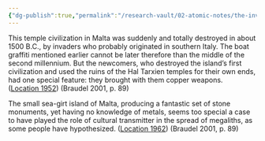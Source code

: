 ```yaml
---
{"dg-publish":true,"permalink":"/research-vault/02-atomic-notes/the-invention-of-copper-weapons-led-to-destruction-of-island-cultures-around-the-mediterranean-spurred-by-maritime-travel/"}
---
```


This temple civilization in Malta was suddenly and totally destroyed in about 1500 B.C., by invaders who probably originated in southern Italy. The boat graffiti mentioned earlier cannot be later therefore than the middle of the second millennium. But the newcomers, who destroyed the island’s first civilization and used the ruins of the Hal Tarxien temples for their own ends, had one special feature: they brought with them copper weapons. ([Location 1952](https://readwise.io/to_kindle?action=open&asin=B004FEFSCC&location=1952)) (Braudel 2001, p. 89)

The small sea-girt island of Malta, producing a fantastic set of stone monuments, yet having no knowledge of metals, seems too special a case to have played the role of cultural transmitter in the spread of megaliths, as some people have hypothesized. ([Location 1962](https://readwise.io/to_kindle?action=open&asin=B004FEFSCC&location=1962)) (Braudel 2001, p. 89)